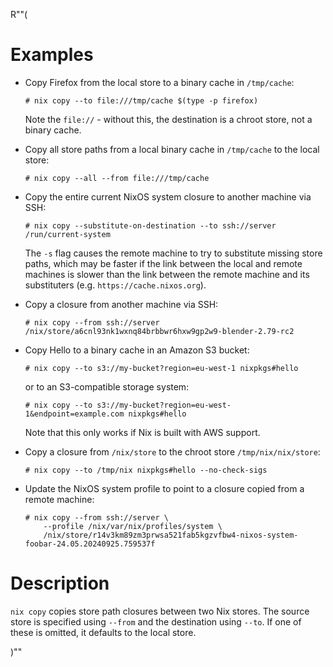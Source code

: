 R""(

# Examples

* Copy Firefox from the local store to a binary cache in `/tmp/cache`:

  ```console
  # nix copy --to file:///tmp/cache $(type -p firefox)
  ```

  Note the `file://` - without this, the destination is a chroot
  store, not a binary cache.

* Copy all store paths from a local binary cache in `/tmp/cache` to the local store:

  ```console
  # nix copy --all --from file:///tmp/cache
  ```

* Copy the entire current NixOS system closure to another machine via
  SSH:

  ```console
  # nix copy --substitute-on-destination --to ssh://server /run/current-system
  ```

  The `-s` flag causes the remote machine to try to substitute missing
  store paths, which may be faster if the link between the local and
  remote machines is slower than the link between the remote machine
  and its substituters (e.g. `https://cache.nixos.org`).

* Copy a closure from another machine via SSH:

  ```console
  # nix copy --from ssh://server /nix/store/a6cnl93nk1wxnq84brbbwr6hxw9gp2w9-blender-2.79-rc2
  ```

* Copy Hello to a binary cache in an Amazon S3 bucket:

  ```console
  # nix copy --to s3://my-bucket?region=eu-west-1 nixpkgs#hello
  ```

  or to an S3-compatible storage system:

  ```console
  # nix copy --to s3://my-bucket?region=eu-west-1&endpoint=example.com nixpkgs#hello
  ```

  Note that this only works if Nix is built with AWS support.

* Copy a closure from `/nix/store` to the chroot store `/tmp/nix/nix/store`:

  ```console
  # nix copy --to /tmp/nix nixpkgs#hello --no-check-sigs
  ```

* Update the NixOS system profile to point to a closure copied from a
  remote machine:

  ```console
  # nix copy --from ssh://server \
      --profile /nix/var/nix/profiles/system \
      /nix/store/r14v3km89zm3prwsa521fab5kgzvfbw4-nixos-system-foobar-24.05.20240925.759537f
  ```

# Description

`nix copy` copies store path closures between two Nix stores. The
source store is specified using `--from` and the destination using
`--to`. If one of these is omitted, it defaults to the local store.

)""
